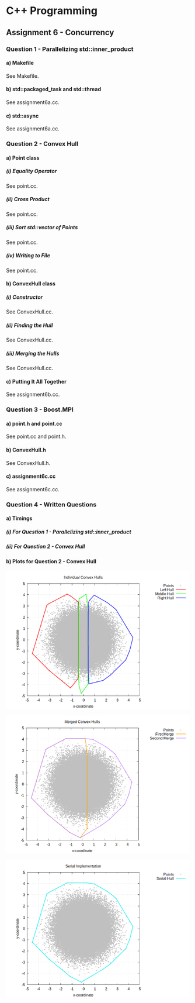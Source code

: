 # C++ Programming

## Assignment 6 - Concurrency

### Question 1 - Parallelizing std::inner_product

#### a) Makefile

See Makefile.

#### b) std::packaged_task and std::thread

See assignment6a.cc.

#### c) std::async

See assignment6a.cc.

### Question 2 - Convex Hull

#### a) Point class

##### (i) Equality Operator

See point.cc.

##### (ii) Cross Product

See point.cc.

##### (iii) Sort std::vector of Points

See point.cc.

##### (iv) Writing to File

See point.cc.

#### b) ConvexHull class

##### (i) Constructor

See ConvexHull.cc.

##### (ii) Finding the Hull

See ConvexHull.cc.

##### (iii) Merging the Hulls

See ConvexHull.cc.

#### c) Putting It All Together

See assignment6b.cc.

### Question 3 - Boost.MPI

#### a) point.h and point.cc

See point.cc and point.h.

#### b) ConvexHull.h

See ConvexHull.h.

#### c) assignment6c.cc

See assignment6c.cc.

### Question 4 - Written Questions

#### a) Timings

##### (i) For Question 1 - Parallelizing std::inner_product

##### (ii) For Question 2 - Convex Hull

#### b) Plots for Question 2 - Convex Hull

![](individual_hulls.png)

![](merged_hulls.png)

![](serial_hull.png)
